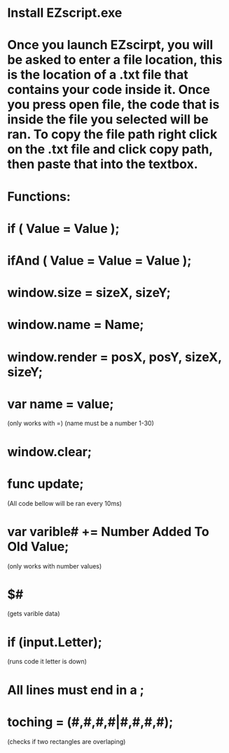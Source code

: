 # Install EZscript.exe
#
# Once you launch EZscirpt, you will be asked to enter a file location, this is the location of a .txt file that contains your code inside it. Once you press open file, the code that is inside the file you selected will be ran. To copy the file path right click on the .txt file and click copy path, then paste that into the textbox.
#
# Functions:
# if ( Value = Value );
# ifAnd ( Value = Value = Value );

# window.size = sizeX, sizeY;
# window.name = Name;
# window.render = posX, posY, sizeX, sizeY;
# var name = value;
(only works with =)
(name must be a number 1-30)
# window.clear;
# func update;
(All code bellow will be ran every 10ms)
# var varible# += Number Added To Old Value; 
(only works with number values)
# $#
(gets varible data)
# if (input.Letter);
(runs code it letter is down)
#
#
# All lines must end in a ;
# toching = (#,#,#,#|#,#,#,#);
(checks if two rectangles are overlaping)
